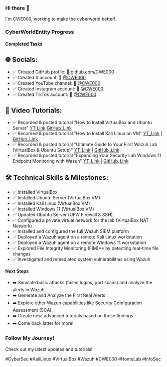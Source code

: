 ### Hi there 👋
I'm CWE000, working to make the cyberworld better!

### CyberWorldEntity Progress

#### Completed Tasks
## 🌐 Socials:
- ✅ Created GitHub profile: 🔗  [github.com/CWE000](https://github.com/CWE000)
- ✅ Created X account: 🔗  [@CWE000](https://x.com/CWE000)
- ✅ Created YouTube channel: 🔗  [@CWE000](https://www.youtube.com/@CWE000)
- ✅ Created Instagram account: 🔗  [@CWE000](https://www.instagram.com/cwe000/)
- ✅ Created TikTok account: 🔗  [@CWE000](https://www.tiktok.com/@cwe000)

## 🎥 Video Tutorials:
- ✅ Recorded & posted tutorial "How to Install VirtualBox and Ubuntu Server" [YT Link](https://youtu.be/uRVzc4b8etE) [GitHub_Link](https://github.com/CWE000/Tutorials/blob/main/How%20to%20Install%20VirtualBox%20and%20Ubuntu%20Server)
- ✅ Recorded & posted tutorial "How to Install Kali Linux on VM"  [YT_Link](https://youtu.be/dPpU618BW_I) | [GitHub_Link](https://github.com/CWE000/Tutorials/blob/main/How%20to%20Install%20Kali%20Linux%20on%20VM)
- ✅ Recorded & posted tutorial "Ultimate Guide to Your First Wazuh Lab (VirtualBox & Ubuntu Setup)"  [YT_Link](https://youtu.be/SlKmyVaq538) | [GitHub_Link](https://github.com/CWE000/Tutorials/blob/main/How%20to%20Install%20Ubuntu%20Server%20and%20Wazuh%20SIEM)
- ✅ Recorded & posted tutorial "Expanding Your Security Lab Windows 11 Endpoint Monitoring with Wazuh"  [YT_Link](https://youtu.be/pf70vqJoqbg) | [GitHub_Link](https://github.com/CWE000/Tutorials/blob/main/How%20To%20Install%20Windows%2011%20VM%20and%20Setup%20Wazuh%20Agent)

## 🛠️  Technical Skills & Milestones:
- ✅ Installed VirtualBox
- ✅ Installed Ubuntu Server (VirtualBox VM)
- ✅ Installed Kali Linux (VirtualBox VM)
- ✅ Installed Windows 11 (VirtualBox VM)
- ✅ Updated Ubuntu Server (UFW Firewall & SSH)
- ✅ Configured a private virtual network for the lab (VirtualBox NAT Network)
- ✅ Installed and configured the full Wazuh SIEM platform
- ✅ Deployed a Wazuh agent on a remote Kali Linux workstation
- ✅ Deployed a Wazuh agent on a remote Windows 11 workstation
- ✅ Explored File Integrity Monitoring (FIM)** by detecting real-time file changes
- ✅ Investigated and remediated system vulnerabilities using Wazuh


#### Next Steps
- ➡️ Simulate basic attacks (failed logins, port scans) and analyze the alerts in Wazuh.
- ➡️ Generate and Analyze the First Real Alerts.
- ➡️ Explore other Wazuh capabilities like Security Configuration Assessment (SCA).
- ➡️ Create new, advanced tutorials based on these findings.
- ➡️ Come back latter for more!
  
### Follow My Journey!
Check out my latest updates and tutorials!

#CyberSec #KaliLinux #VirtualBox #Wazuh #CWE000 #HomeLab #InfoSec

